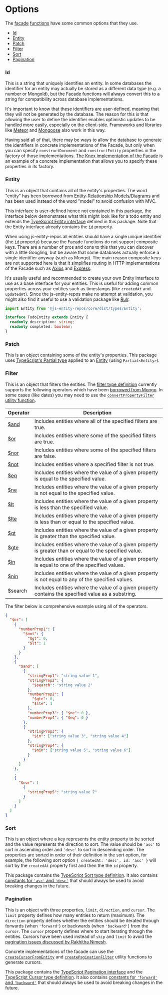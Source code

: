 # Options

The [facade](./facade.md) [functions](./functions.md) have some common options that they use.

- [Id](#id)
- [Entity](#entity)
- [Patch](#patch)
- [Filter](#filter.md)
- [Sort](#sort)
- [Pagination](#pagination)

### Id
This is a string that uniquely identifies an entity. In some databases the identifier for an entity may actually be stored as a different data type (e.g. a number or MongoId), but the Facade functions will always convert this to a string for compatibility across database implementations.

It's important to know that these identifiers are user-defined, meaning that they will not be generated by the database. The reason for this is that allowing the user to define the identifier enables optimistic updates to be handled more easily, especially on the client-side. Frameworks and libraries like [Meteor](https://www.meteor.com/) and [Mongoose](http://mongoosejs.com/) also work in this way.

Having said all of that, there may be ways to allow the database to generate the identifiers in concrete implementations of the Facade, but only when you can specify `constructDocument` and `constructEntity` properties in the factory of those implementations. [The Knex implementation of the Facade](https://github.com/js-entity-repos/knex/blob/master/readme.md) is an example of a concrete implementation that allows you to specify these properties in its factory.

### Entity
This is an object that contains all of the entity's properties. The word "entity" has been borrowed from [Entity-Relationship Models/Diagrams](https://en.wikipedia.org/wiki/Entity%E2%80%93relationship_model) and has been used instead of the word "model" to avoid confusion with MVC.

This interface is user-defined hence not contained in this package, the interface below demonstrates what this might look like for a todo entity and extends the [TypeScript Entity interface](../src/types/Entity.ts) defined in this package. Note that the Entity interface already contains the [`id`](#id) property.

When using js-entity-repos all entities should have a single unique identifier (the [`id`](#id) property) because the Facade functions do not support composite keys. There are a number of pros and cons to this that you can discover with a little Googling, but be aware that some databases actually enforce a single identifier anyway (such as Mongo). The main reason composite keys are not supported here is that it simplifies routing in HTTP implementations of the Facade such as [Axios](https://github.com/js-entity-repos/axios) and [Express](https://github.com/js-entity-repos/express).

It's usually useful and recommended to create your own Entity interface to use as a base interface for your entities. This is useful for adding common properties across your entities such as timestamps (like `createdAt` and `updatedAt`). Since the js-entity-repos make no attempt at validation, you might also find it useful to use a validation package like [Rulr](https://www.npmjs.com/package/rulr).

```ts
import Entity from '@js-entity-repos/core/dist/types/Entity';

interface TodoEntity extends Entity {
  readonly description: string;
  readonly completed: boolean;
}
```

### Patch
This is an object containing some of the entity's properties. This package uses [TypeScript's Partial type](https://www.typescriptlang.org/docs/handbook/advanced-types.html) applied to an [Entity](#entity) (using `Partial<Entity>`).

### Filter
This is an object that filters the entities. The [filter type definition](../src/types/Filter.ts) currently supports the following operators which have been [borrowed from Mongo](https://docs.mongodb.com/manual/reference/operator/query/). In some cases (like dates) you may need to use the [`convertPropertyFilter` utility function](./utils.md#convertpropertyfilter).

Operator | Description
--- | ---
[$and](https://docs.mongodb.com/manual/reference/operator/query/and/#op._S_and) | Includes entities where all of the specified filters are true.
[$or](https://docs.mongodb.com/manual/reference/operator/query/or/#op._S_or) | Includes entities where some of the specified filters are true.
[$nor](https://docs.mongodb.com/manual/reference/operator/query/nor/#op._S_nor) | Includes entities where some of the specified filters are false.
[$not](https://docs.mongodb.com/manual/reference/operator/query/no/#op._S_no) | Includes entities where a specified filter is not true.
[$eq](https://docs.mongodb.com/manual/reference/operator/query/eq/#op._S_eq) | Includes entities where the value of a given property is equal to the specified value.
[$ne](https://docs.mongodb.com/manual/reference/operator/query/ne/#op._S_ne) | Includes entities where the value of a given property is not equal to the specified value.
[$lt](https://docs.mongodb.com/manual/reference/operator/query/lt/#op._S_lt) | Includes entities where the value of a given property is less than the specified value.
[$lte](https://docs.mongodb.com/manual/reference/operator/query/lt/#op._S_lt) | Includes entities where the value of a given property is less than or equal to the specified value.
[$gt](https://docs.mongodb.com/manual/reference/operator/query/gt/#op._S_gt) | Includes entities where the value of a given property is greater than the specified value.
[$gte](https://docs.mongodb.com/manual/reference/operator/query/gt/#op._S_gt) | Includes entities where the value of a given property is greater than or equal to the specified value.
[$in](https://docs.mongodb.com/manual/reference/operator/query/in/#op._S_in) | Includes entities where the value of a given property is equal to one of the specified values.
[$nin](https://docs.mongodb.com/manual/reference/operator/query/ni/#op._S_ni) | Includes entities where the value of a given property is not equal to any of the specified values.
$search | Includes entities where the value of a given property contains the specified value as a substring.

The filter below is comprehensive example using all of the operators.

```json
{
  "$or": [
    {
      "numberProp1": {
        "$not": {
          "$gt": 0,
          "$lt": 1
        }
      }
    },
    {
      "$and": [
        {
          "stringProp1": "string value 1",
          "stringProp2": {
            "$search": "string value 2"
          },
          "numberProp2": {
            "$gte": 0,
            "$lte": 1
          },
          "numberProp3": { "$ne": 0 },
          "numberProp4": { "$eq": 0 }
        },
        {
          "stringProp3": {
            "$in": ["string value 3", "string value 4"]
          },
          "stringProp4": {
            "$nin": ["string value 5", "string value 6"]
          }
        }
      ]
    },
    ,
    {
      "$nor": [
        {
          "stringProp5": "string value 7"
        }
      ]
    }
  ]
}
```


### Sort
This is an object where a key represents the entity property to be sorted and the value represents the direction to sort. The value should be `'asc'` to sort in ascending order and `'desc'` to sort in descending order. The properties are sorted in order of their definition in the sort option, for example, the following sort option `{ createdAt: 'desc', id: 'asc' }` will sort by the `createdAt` property first and then the the `id` property.

This package contains the [TypeScript Sort type definition](../src/types/Sort.ts). It also contains [constants for `'asc'` and `'desc'`](../src/types/SortOrder.ts) that should always be used to avoid breaking changes in the future.

### Pagination
This is an object with three properties, `limit`, `direction`, and `cursor`. The `limit` property defines how many entities to return (maximum). The `direction` property defines whether the entities should be iterated through forwards (when `'forward'`) or backwards (when `'backward'`) from the `cursor`. The `cursor` property defines where to start iterating through the entities. Cursors have been used instead of `skip` and `limit` to avoid the [pagination issues discussed by Rakhitha Nimesh](https://www.sitepoint.com/paginating-real-time-data-cursor-based-pagination/).

Concrete implementations of the facade can use the [`createCursorFromEntity`](./utils.md#createcursorfromentity) and [`createPaginationFilter`](./utils.md#createpaginationfilter) utility functions to generate cursors.

This package contains the [TypeScript Pagination interface](../src/types/Pagination.ts) and the [TypeScript Cursor type definition](../src/types/Cursor.ts). It also contains [constants for `'forward'` and `'backward'`](../src/types/PaginationDirection.ts) that should always be used to avoid breaking changes in the future.
